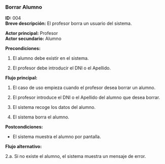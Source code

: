 ### Borrar Alumno
**ID:** 004   
**Breve descripción:** El profesor borra un usuario del sistema.

**Actor principal:** Profesor   
**Actor secundario:** Alumno

**Precondiciones:**

1. El alumno debe existir en el sistema.

2. El profesor debe introducir el DNI o el Apellido.

**Flujo principal:**

1. El caso de uso empieza cuando el profesor desea borrar un alumno.

2. El profesor introduce el DNI o el Apellido del alumno que desea borrar.

3. El sistema recoge los datos del alumno.

4. El sistema borra el alumno.

**Postcondiciones:**

* El sistema muestra el alumno por pantalla.

**Flujo alternativo:**

2.a. Si no existe el alumno, el sistema muestra un mensaje de error.
